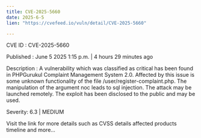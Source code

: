 ```yaml
---
title: CVE-2025-5660
date: 2025-6-5
lien: "https://cvefeed.io/vuln/detail/CVE-2025-5660"

---
```


CVE ID : CVE-2025-5660

Published :  June 5
2025
1:15 p.m. | 4 hours
29 minutes ago

Description : A vulnerability
which was classified as critical
has been found in PHPGurukul Complaint Management System 2.0. Affected by this issue is some unknown functionality of the file /user/register-complaint.php. The manipulation of the argument noc leads to sql injection. The attack may be launched remotely. The exploit has been disclosed to the public and may be used.

Severity: 6.3 | MEDIUM

Visit the link for more details
such as CVSS details
affected products
timeline
and more...
